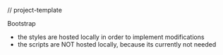 // project-template

Bootstrap
- the styles are hosted locally in order to implement modifications
- the scripts are NOT hosted locally, because its currently not needed